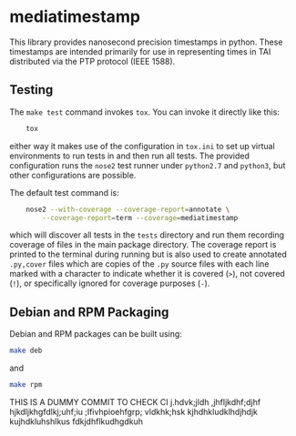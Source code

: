 # mediatimestamp

This library provides nanosecond precision timestamps in python. These
timestamps are intended primarily for use in representing times in TAI
distributed via the PTP protocol (IEEE 1588).

## Testing

The `make test` command invokes `tox`. You can invoke it directly like
this:

```bash
    tox
```

either way it makes use of the configuration in `tox.ini` to set up
virtual environments to run tests in and then run all tests. The
provided configuration runs the `nose2` test runner under `python2.7`
and `python3`, but other configurations are possible.

The default test command is:

```bash
    nose2 --with-coverage --coverage-report=annotate \
        --coverage-report=term --coverage=mediatimestamp
```

which will discover all tests in the `tests` directory and run them
recording coverage of files in the main package directory. The
coverage report is printed to the terminal during running but is also
used to create annotated `.py,cover` files which are copies of the
`.py` source files with each line marked with a character to indicate
whether it is covered (`>`), not covered (`!`), or specifically
ignored for coverage purposes (`-`).

## Debian and RPM Packaging

Debian and RPM packages can be built using:

```bash
make deb
```

and

```bash
make rpm
```



THIS IS A DUMMY COMMIT TO CHECK CI
j.hdvk;jldh
,jhfljkdhf;djhf
hjkdljkhgfdlkj;uhf;iu
;lfivhpioehfgrp;
vldkhk;hsk
kjhdhkludklhdjhdjk
kujhdkluhshlkus
fdkjdhflkudhgdkuh

